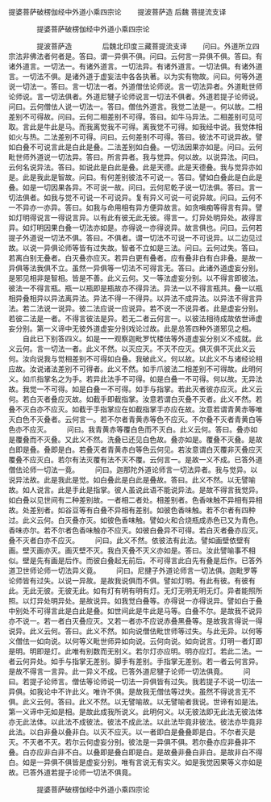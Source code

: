   提婆菩萨破楞伽经中外道小乘四宗论
　　提波菩萨造  后魏 菩提流支译




　　　　提婆菩萨破楞伽经中外道小乘四宗论

　　　　提波菩萨造
　　　　后魏北印度三藏菩提流支译
　　问曰。外道所立四宗法非佛法者何者是。答曰。谓一异俱不俱。问曰。云何言一异俱不俱。答曰。有诸外道言。一切法一。有诸外道言。一切法异。有诸外道言。一切法俱。有诸外道言。一切法不俱。是诸外道于虚妄法中各各执著。以为实有物故。问曰。何等外道说一切法一。答曰。言一切法一者。外道僧佉论师说。言一切法异者。外道毗世师论师说。言一切法俱者。外道尼犍子论师说言一切法不俱者。外道若提子论师说。问曰。云何僧佉人说一切法一。答曰。僧佉外道言。我觉二法是一。何以故。二相差别不可得故。问曰。云何二相差别不可得。答曰。如牛马异法。二相差别可见可取。言此是牛此是马。而我离觉我不可得。离我觉不可得。如我经中说。我觉体相如火与热。二法差别不可得。问曰。云何差别不可得。答曰。彼法不可说异故。譬如白叠不可说言此是白此是叠。二法差别如白叠。一切法因果亦如是。问曰。云何毗世师外道说一切法异。答曰。所言异者。我与觉异。何以故。以说异法。问曰。云何名说异法。答曰。如说此是白此是叠。此是天德。此是天德叠。我与觉异亦如是。此是我此是智故。问曰。有何差别彼法不可说一。答曰。譬如白叠此是白此是叠。如是一切因果各异。不可说一故。问曰。云何尼乾子说一切法俱。答曰。言一切法俱者。如我与觉不可说一不可说异。复有异义可说一可说异故。问曰。云何不一不异亦一亦异。答曰。如我与命用相有异方便异故言。如贪嗔痴等得言有异。譬如灯明得说言一得说言异。以有此有彼无此无彼。得言一。灯异处明异处。故得言异。如灯明因果白叠一切法亦如是。亦得说一亦得说异。故言俱也。问曰。云何若提子外道说一切法不俱。答曰。不俱者。谓一切法不可说一不可说异。以二边见过故。以说一异俱论师等皆有过失故。智者不立如是三法。问曰。云何过失。答曰。若离白别无叠者。白灭叠亦应灭。若异白更有叠者。应有叠非白有白非叠。是故一异俱等法我俱不立。虽然一异俱等一切法不可得言无。答曰。此诸外道虚妄分别。是邪见相非是智相。皆是不善。此义云何。又一等法虚妄分别。以不得言即彼法。彼法一不得言瓶。瓶一以瓶即是瓶故亦不得异法。异法一以不得言瓶共。叠一以瓶相异叠相异以异法离异法。异法不得一不得异。以异法不成异法。以异法不得言异法。若二法说一说异。彼二法应说一应说异。若不说一不说异者。此是虚妄分别。若彼二法是一者。不得言彼法是异。若无二者云何言一。以彼法相待成故依世谛虚妄分别。第一义谛中无彼外道虚妄分别戏论过故。此是总答四种外道邪见之相。
　　自此已下别答四义。如是一一观察迦毗罗忧楼佉等外道虚妄分别义不成就。此义云何。言一切法一者。此义不然。以灭应灭。不灭不应灭。俱灭俱不灭此义云何。汝向说我与觉相差别不可得如白叠。我破此义。何以故。以此义不与诸经论相应故。汝说诸法差别不可得者。此义不然。如手爪彼法二相差别不可得故。此明何义。如爪指掌名之为手。若异此法手不可得。如是白叠一不可得。何以故。无异法故。我觉一不可得。如是白叠一不可得。如手与指掌。若此灭者彼亦应灭。此义云何。若白灭者叠应灭故。如截手即截指掌。汝意若谓白灭叠不灭者。此义不然。若叠不灭白亦不应灭。如截于手指掌应在如截指掌手亦应在故。汝意若谓青黄赤等唯灭白色不灭叠者。云何言一。若不尔者青黄赤等色不应灭。不尔叠不灭者青黄白等色亦不应灭。
　　问曰。我青黄赤等覆白色而不灭白。此义云何。答曰。叠亦如是覆叠而不灭叠。又此义不然。洗叠已还见白色故。叠亦如是。覆叠不灭叠。是故白即是叠。叠即是白。若叠灭者青黄赤白等色云何见。若汝意谓白灭覆非灭叠应灭覆叠不应灭白。若尔有法灭覆有法不灭不覆。云何言一。是故一义不成。已答外道僧佉论师一切法一竟。
　　问曰。迦那陀外道论师言一切法异者。我与觉异。以说异法故。此是我此是觉。如白叠此是白此是叠故。答曰。此义不然。以无譬喻故。如人说言。此是手此是指掌。彼人虽说此语不能说异法。是故不得言我觉异。如白叠以见世间有二种差别故。一者相二者处。相差别者。色香味触不异相有异相故。处差别者。如谷豆等有白叠不异相有差别。如彼色香味触。若不尔者有四种过。此义云何。白灭叠亦灭。如彼色香味触。譬如火和合烧瓶成赤色已又为青色。香味亦尔。若不尔者色香味触亦不应灭。如彼白叠异不可得。若白灭者叠亦应灭。叠不灭者白亦不应灭。
　　问曰。此义不然。依彼法有此法。譬如画壁依壁有画。壁灭画亦灭。画灭壁不灭。我白灭叠不灭义亦如是。答曰。汝此譬喻事不相似。壁是先有画是后作。而彼白叠起无前后。不可得言此白先有叠是后作。已答外道卫世师论师一切法异义竟。
　　问曰。尼揵子外道论师言一切法俱。迦毗罗等论师皆有过失。以说一异故。是故我说俱而不俱。譬如灯明。有此有彼。有彼有此。无此无彼。无彼无此。如有灯有明有明有灯。无灯无明无明无灯。异者能照所照。以灯异处明异处。是故说异。如我觉白叠等。亦得说一亦得说异。譬如白于叠中别处不可得言此是白此是叠。如世间此是牛此是马等。白叠不尔。是故我不说异亦不说一。若一者白灭叠应灭。又若一者亦不应说赤叠黑叠等。是故我言得说一得说异。此义云何。答曰。此义不然。如向说僧佉毗世师等过失。与此无异。以何等义僧佉一如向说。以何等义毗世师异如向说。云何向说。如向说言。灯明一者灯即是明。明即是灯。此唯有别数而无别义。若尔灯亦应明。明亦应灯。若此二法。一者云何异处。如手与指掌无差别。脚手有差别。手指掌无差别。若一者云何言异。是故不得言一言异。此一异义不成。已答外道尼犍子论师一切法俱竟。
　　问曰。若提子论师言。僧佉等论师说一切法一异俱皆有过失。我若提子不说一切法一异俱。如我论中不许此义。唯许不俱。是故我无僧佉等过失。虽然不得说言无不俱。此义云何。答曰。此义不然。以无譬喻故。以无譬喻者我说。世谛有如是法。第一义谛中无如是相。是故此成我所说义。此明何义。以无彼法即无此法无彼法体亦无此法体。以此法不成彼法。彼法不成此法。以此法毕竟非彼法。彼法亦毕竟非此法。以白非叠以叠非白。以灭不应灭。以一者即白是叠叠即是白。不尔者灭是灭。不灭者不灭。若尔云何虚妄分别。彼法是一异俱不俱。若尔叠亦应非叠非不叠。白亦应非白非不白。以叠即是叠白即是白。是故叠非叠白非白。是故非白不得白。如是一异俱不俱皆是虚妄分别。唯有言说无有实义。如是我觉因果等义亦如是故。已答外道若提子论师一切法不俱竟。

　　　　提婆菩萨破楞伽经中外道小乘四宗论


